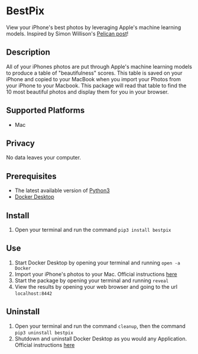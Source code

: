 # BestPix

View your iPhone's best photos by leveraging Apple's machine learning models.
Inspired by Simon Willison's [Pelican post](https://simonwillison.net/2020/May/21/dogsheep-photos/)!


## Description 

All of your iPhones photos are put through Apple's machine learning models to produce a table of "beautifulness" scores. This table is saved on your iPhone and copied to your MacBook when you import your Photos from your iPhone to your Macbook. This package will read that table to find the 10 most beautiful photos and display them for you in your browser. 


## Supported Platforms

  * Mac 

## Privacy

No data leaves your computer.

## Prerequisites

* The latest available version of [Python3](https://www.python.org/downloads/)
* [Docker Desktop](https://www.docker.com/products/docker-desktop)


## Install 

1. Open your terminal and run the command `pip3 install bestpix`

## Use

1. Start Docker Desktop by opening your terminal and running `open -a Docker`
2. Import your iPhone's photos to your Mac. Official instructions [here](https://support.apple.com/en-us/HT201302#importmac)
3. Start the package by opening your terminal and running `reveal`
4. View the results by opening your web browser and going to the url `localhost:8442`

## Uninstall 

1. Open your terminal and run the command `cleanup`, then the command `pip3 uninstall bestpix`
2. Shutdown and uninstall Docker Desktop as you would any Application. Official instructions [here](https://support.apple.com/en-us/HT202235)